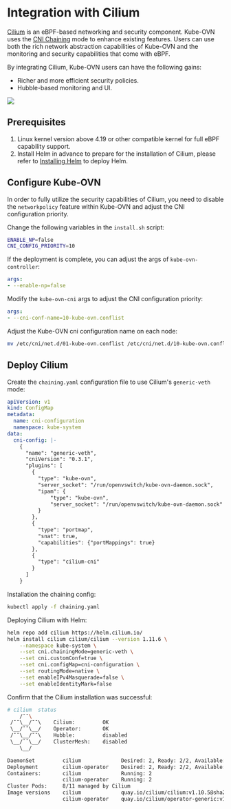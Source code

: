 # Integration with Cilium

[Cilium](https://cilium.io/) is an eBPF-based networking and security component. Kube-OVN uses the
[CNI Chaining](https://docs.cilium.io/en/stable/installation/cni-chaining/) mode to enhance existing features.
Users can use both the rich network abstraction capabilities of Kube-OVN and the monitoring and security capabilities that come with eBPF.

By integrating Cilium, Kube-OVN users can have the following gains:

- Richer and more efficient security policies.
- Hubble-based monitoring and UI.

![](../static/cilium-integration.png)

## Prerequisites

1. Linux kernel version above 4.19 or other compatible kernel for full eBPF capability support.
2. Install Helm in advance to prepare for the installation of Cilium, please refer to [Installing Helm](https://helm.sh/docs/intro/install/) to deploy Helm.

## Configure Kube-OVN

In order to fully utilize the security capabilities of Cilium, you need to disable the `networkpolicy` feature within Kube-OVN
and adjust the CNI configuration priority.

Change the following variables in the `install.sh` script:

```bash
ENABLE_NP=false
CNI_CONFIG_PRIORITY=10
```

If the deployment is complete, you can adjust the args of `kube-ovn-controller`:

```yaml
args:
- --enable-np=false
```

Modify the `kube-ovn-cni` args to adjust the CNI configuration priority:

```yaml
args:
- --cni-conf-name=10-kube-ovn.conflist
```

Adjust the Kube-OVN cni configuration name on each node:

```bash
mv /etc/cni/net.d/01-kube-ovn.conflist /etc/cni/net.d/10-kube-ovn.conflist
```

## Deploy Cilium

Create the `chaining.yaml` configuration file to use Cilium's `generic-veth` mode:

```yaml
apiVersion: v1
kind: ConfigMap
metadata:
  name: cni-configuration
  namespace: kube-system
data:
  cni-config: |-
    {
      "name": "generic-veth",
      "cniVersion": "0.3.1",
      "plugins": [
        {
          "type": "kube-ovn",
          "server_socket": "/run/openvswitch/kube-ovn-daemon.sock",
          "ipam": {
              "type": "kube-ovn",
              "server_socket": "/run/openvswitch/kube-ovn-daemon.sock"
          }
        },
        {
          "type": "portmap",
          "snat": true,
          "capabilities": {"portMappings": true}
        },
        {
          "type": "cilium-cni"
        }
      ]
    }
```

Installation the chaining config:

```bash
kubectl apply -f chaining.yaml
```

Deploying Cilium with Helm:

```bash
helm repo add cilium https://helm.cilium.io/
helm install cilium cilium/cilium --version 1.11.6 \
    --namespace kube-system \
    --set cni.chainingMode=generic-veth \
    --set cni.customConf=true \
    --set cni.configMap=cni-configuration \
    --set routingMode=native \
    --set enableIPv4Masquerade=false \
    --set enableIdentityMark=false
```

Confirm that the Cilium installation was successful:

```bash
# cilium  status
    /¯¯\
 /¯¯\__/¯¯\    Cilium:         OK
 \__/¯¯\__/    Operator:       OK
 /¯¯\__/¯¯\    Hubble:         disabled
 \__/¯¯\__/    ClusterMesh:    disabled
    \__/

DaemonSet         cilium             Desired: 2, Ready: 2/2, Available: 2/2
Deployment        cilium-operator    Desired: 2, Ready: 2/2, Available: 2/2
Containers:       cilium             Running: 2
                  cilium-operator    Running: 2
Cluster Pods:     8/11 managed by Cilium
Image versions    cilium             quay.io/cilium/cilium:v1.10.5@sha256:0612218e28288db360c63677c09fafa2d17edda4f13867bcabf87056046b33bb: 2
                  cilium-operator    quay.io/cilium/operator-generic:v1.10.5@sha256:2d2f730f219d489ff0702923bf24c0002cd93eb4b47ba344375566202f56d972: 2

```
